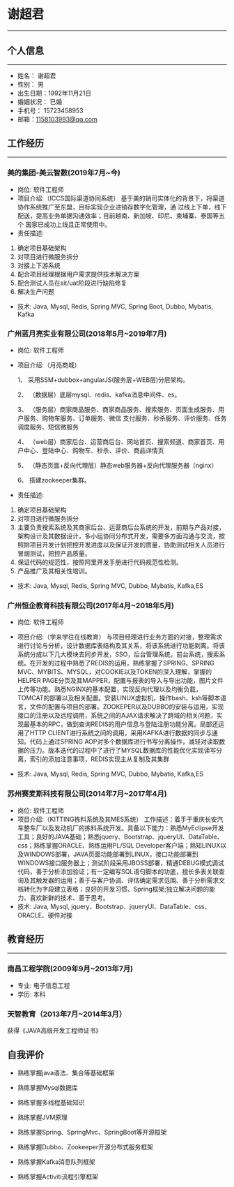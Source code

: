 # 谢超君

***

## 个人信息

****



- 姓名： 谢超君
- 性别： 男
- 出生日期：1992年11月21日
- 婚姻状况： 已婚
- 手机号： 15723458953
- 邮箱：1158103993@qq.com

## 工作经历

***

### 美的集团-美云智数(2019年7⽉~今)

- 岗位: 软件工程师
- 项目介绍:（ICCS国际渠道协同系统）
  基于美的销司实体化的背景下，将渠道协作系统推广至东盟，目标实现企业进销存数字化管理，通
  过线上下单，线下配送，提高业务单据沟通效率；目前越南、新加坡、印尼、柬埔寨、泰国等五个
  国家已成功上线且正常使用中。
- 责任描述:

1. 确定项⽬基础架构
2. 对项目进行微服务拆分
3. 对接上下游系统
4. 配合项目经理根据用户需求提供技术解决方案
5. 配合测试人员在sit/uat阶段进⾏缺陷修复
6. 解决生产问题
- 技术: Java, Mysql, Redis, Spring MVC, Spring Boot, Dubbo, Mybatis, Kafka

### 广州蓝月亮实业有限公司(2018年5⽉~2019年7⽉)

- 岗位: 软件工程师

- 项目介绍:（月亮商城）

  1、   采用SSM+dubbox+angularJS(服务层+WEB层)分层架构。

  2、 （数据层）底层mysql、redis、kafka消息中间件、es。

  3、 （服务层）商家商品服务、商家商品服务、搜索服务、页面生成服务、用户服务、购物车服务、订单服务、微信     支付服务、秒杀服务、评价服务、任务调度服务、短信微服务

  4、 （web层）商家后台、运营商后台、网站首页、搜索频道、商家首页、用户中心、登陆中心、购物车、秒杀、评价、商品详情页

  5、  （静态页面+反向代理层）静态web服务器+反向代理服务器（nginx）

  6、 搭建zookeeper集群。

- 责任描述:

1. 确定项⽬基础架构
2. 对项目进行微服务拆分
3. 主要负责搜索系统及其商家后台、运营商后台系统的开发，前期与产品对接，架构设计及其数据设计，多小组协同分布式开发，需要多方面沟通与交流，按照排项目开发计划把控开发进度以及保证开发的质量，协助测试相关人员进行冒烟测试，把控产品质量。
4.  保证代码的规范性，按照阿里开发手册进行代码规范性检测。
5.  产品推广及其相关性培训。

- 技术: Java, Mysql, Redis, Spring MVC, Dubbo, Mybatis, Kafka,ES

### 广州恒企教育科技有限公司(2017年4⽉~2018年5⽉)

- 岗位: 软件工程师
- 项目介绍:（学来学往在线教育）
  与项目经理进行业务方面的对接，整理需求进行讨论与分析，设计数据库表结构及其关系，将该系统进行功能剥离。将该系统分成以下几大模块去同步开发，SSO，后台管理系统，前台系统，搜索系统。在开发的过程中熟悉了REDIS的运用，熟练掌握了SPRING、SPRING MVC、MYBITS、MYSQL，对COOKIE以及TOKEN的深入理解，掌握的HELPER PAGE分页及其MAPPER，配置与报表的导入与导出功能，图片文件上传等功能。熟悉NGINX的基本配置，实现反向代理以及均衡负载，TOMCAT的部署以及相关配置。安装LINUX虚拟机，操作bash、ksh等脚本语言，文件的配置与项目的部署。ZOOKEPER以及DUBBO的安装与运用，实现接口的注册以及远程调用，系统之间的AJAX请求解决了跨域的相关问题，实现最基本的RPC，做到查询REDIS的用户信息与登陆注册功能分离。局部还运用了HTTP CLIENT进行系统之间的调用，采用KAFKA进行数据的同步与通知。代码上通过SPRING AOP对多个数据库进行书写分离操作，减轻对读取数据的压力。版本迭代的过程中了进行了MYSQL数据库的性能优化实现读写分离，索引的添加注意事项，REDIS实现主从复制及其集群

- 技术: Java, Mysql, Redis, Spring MVC, Dubbo, Mybatis, Kafka,ES

### 苏州赛麦斯科技有限公司(2014年7⽉~2017年4⽉)

- 岗位: 软件工程师
- 项目介绍:（KITTING拣料系统及其MES系统）
  工作描述：着手于重庆长安汽车整车厂以及发动机厂的拣料系统开发。具备以下能力：熟悉MyEclipse开发工具；良好的JAVA基础；熟悉jquery、Bootstrap、jqueryUI、DataTable、css；熟练掌握ORACLE、熟练运用PL/SQL Developer客户端；熟知LINUX以及WINDOWS部署，JAVA页面功能部署到LINUX，接口功能部署到WINDOWS接口服务器上；测试阶段采用JBOSS部署，精通DEBUG模式调试代码，善于分析添加验证；有一定编写SQL语句脚本的功底，擅长多表关联查询及其触发器的运用；善于与客户协调、评估确定需求范围、善于分析需求文档转化为字段建立表格；良好的开发习惯、Spring框架;独立解决问题的能力、喜欢新鲜的技术、善于思考。
- 技术: Java, Mysql, jquery、Bootstrap、jqueryUI、DataTable、css、ORACLE、硬件对接

## 教育经历

***

### 南昌工程学院(2009年9⽉~2013年7⽉)

- 专业: 电子信息工程
- 学历: 本科

### 天智教育（2013年7⽉~2014年3⽉）

 获得《JAVA高级开发工程师证书》

## 自我评价

- 熟练掌握java语法、集合等基础框架

- 熟练掌握Mysql数据库

- 熟练掌握多线程基础知识

- 熟练掌握JVM原理

- 熟练掌握Spring、SpringMvc、SpringBoot等开源框架

- 熟练掌握Dubbo、Zookeeper开源分布式服务框架

- 熟练掌握Kafka消息队列框架

- 熟练掌握Activiti流程引擎框架
